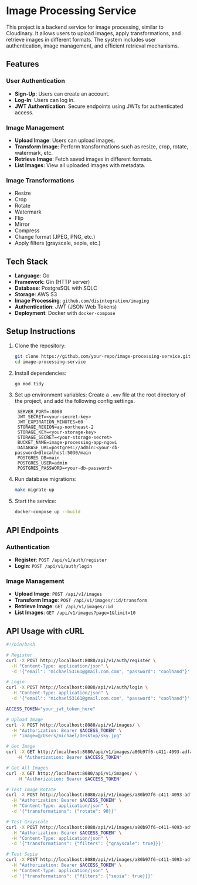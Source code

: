 # Image Processing Service

This project is a backend service for image processing, similar to Cloudinary. It allows users to upload images, apply transformations, and retrieve images in different formats. The system includes user authentication, image management, and efficient retrieval mechanisms.

## Features

### User Authentication

- **Sign-Up**: Users can create an account.
- **Log-In**: Users can log in.
- **JWT Authentication**: Secure endpoints using JWTs for authenticated access.

### Image Management

- **Upload Image**: Users can upload images.
- **Transform Image**: Perform transformations such as resize, crop, rotate, watermark, etc.
- **Retrieve Image**: Fetch saved images in different formats.
- **List Images**: View all uploaded images with metadata.

### Image Transformations

- Resize
- Crop
- Rotate
- Watermark
- Flip
- Mirror
- Compress
- Change format (JPEG, PNG, etc.)
- Apply filters (grayscale, sepia, etc.)

## Tech Stack

- **Language**: Go
- **Framework**: Gin (HTTP server)
- **Database**: PostgreSQL with SQLC
- **Storage**: AWS S3
- **Image Processing**: `github.com/disintegration/imaging`
- **Authentication**: JWT (JSON Web Tokens)
- **Deployment**: Docker with `docker-compose`

## Setup Instructions

1. Clone the repository:

   ```sh
   git clone https://github.com/your-repo/image-processing-service.git
   cd image-processing-service
   ```

2. Install dependencies:

   ```sh
   go mod tidy
   ```

3. Set up environment variables:
   Create a `.env` file at the root directory of the project, and add the following config settings.

   ```env
    SERVER_PORT=:8080
    JWT_SECRET=<your-secret-key>
    JWT_EXPIRATION_MINUTES=60
    STORAGE_REGION=ap-northeast-2
    STORAGE_KEY=<your-storage-key>
    STORAGE_SECRET=<your-storage-secret>
    BUCKET_NAME=image-processing-app-ngowi
    DATABASE_URL=postgres://admin:<your-db-password>@localhost:5030/main
    POSTGRES_DB=main
    POSTGRES_USER=admin
    POSTGRES_PASSWORD=<your-db-password>
   ```

4. Run database migrations:

   ```sh
   make migrate-up
   ```

5. Start the service:
   ```sh
   docker-compose up --build
   ```

## API Endpoints

### Authentication

- **Register**: `POST /api/v1/auth/register`
- **Login**: `POST /api/v1/auth/login`

### Image Management

- **Upload Image**: `POST /api/v1/images`
- **Transform Image**: `POST /api/v1/images/:id/transform`
- **Retrieve Image**: `GET /api/v1/images/:id`
- **List Images**: `GET /api/v1/images?page=1&limit=10`

## API Usage with cURL

```sh
#!/bin/bash

# Register
curl -X POST http://localhost:8080/api/v1/auth/register \
  -H "Content-Type: application/json" \
  -d '{"email": "michael53161@gmail.com.com", "password": "coolhand"}'

# Login
curl -X POST http://localhost:8080/api/v1/auth/login \
  -H "Content-Type: application/json" \
  -d '{"email": "michael53161@gmail.com.com", "password": "coolhand"}'

ACCESS_TOKEN="your_jwt_token_here"

# Upload Image
curl -X POST http://localhost:8080/api/v1/images/ \
  -H "Authorization: Bearer $ACCESS_TOKEN" \
  -F "image=@/Users/michael/Desktop/sky.jpg"

# Get Image
curl -X GET http://localhost:8080/api/v1/images/a80b97f6-c411-4093-adfa-e84682341e62 \
    -H "Authorization: Bearer $ACCESS_TOKEN"

# Get All Images
curl -X GET http://localhost:8080/api/v1/images/ \
    -H "Authorization: Bearer $ACCESS_TOKEN"

# Test Image Rotate
curl -X POST http://localhost:8080/api/v1/images/a80b97f6-c411-4093-adfa-e84682341e62/transform \
  -H "Authorization: Bearer $ACCESS_TOKEN" \
  -H "Content-Type: application/json" \
  -d '{"transformations": {"rotate": 90}}'

# Test Grayscale
curl -X POST http://localhost:8080/api/v1/images/a80b97f6-c411-4093-adfa-e84682341e62/transform \
  -H "Authorization: Bearer $ACCESS_TOKEN" \
  -H "Content-Type: application/json" \
  -d '{"transformations": {"filters": {"grayscale": true}}}'

# Test Sepia
curl -X POST http://localhost:8080/api/v1/images/a80b97f6-c411-4093-adfa-e84682341e62/transform \
  -H "Authorization: Bearer $ACCESS_TOKEN" \
  -H "Content-Type: application/json" \
  -d '{"transformations": {"filters": {"sepia": true}}}'
```
